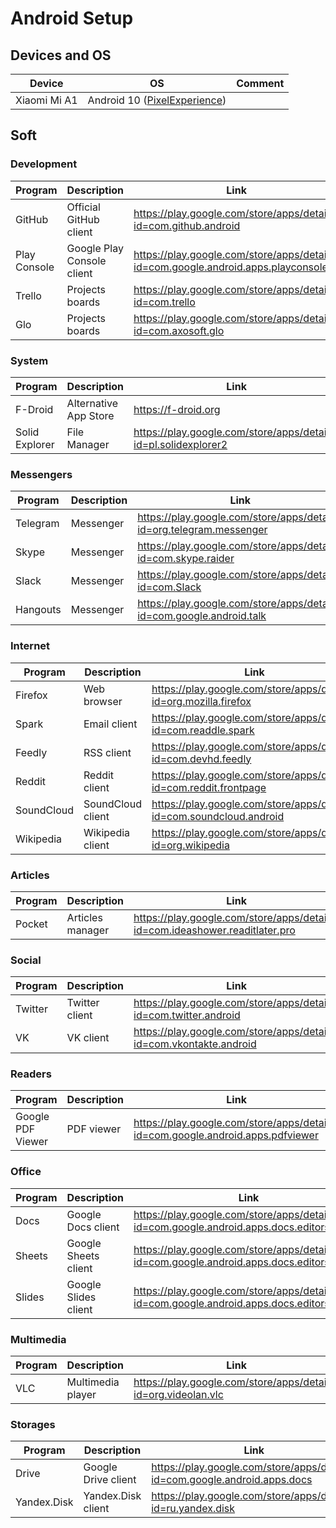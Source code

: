# Android Setup

## Devices and OS

| Device | OS | Comment |
| --- | --- | --- |
| Xiaomi Mi A1 | Android 10 ([PixelExperience](https://download.pixelexperience.org))

## Soft

### Development

| Program | Description | Link | Plugins | Comment |
| --- | --- | --- | --- | --- |
| GitHub | Official GitHub client | https://play.google.com/store/apps/details?id=com.github.android |
| Play Console | Google Play Console client | https://play.google.com/store/apps/details?id=com.google.android.apps.playconsole |
| Trello | Projects boards | https://play.google.com/store/apps/details?id=com.trello |
| Glo | Projects boards | https://play.google.com/store/apps/details?id=com.axosoft.glo |

### System

| Program | Description | Link | Plugins | Comment |
| --- | --- | --- | --- | --- |
| F-Droid | Alternative App Store | https://f-droid.org |
| Solid Explorer | File Manager | https://play.google.com/store/apps/details?id=pl.solidexplorer2 |

### Messengers

| Program | Description | Link | Plugins | Comment |
| --- | --- | --- | --- | --- |
| Telegram | Messenger | https://play.google.com/store/apps/details?id=org.telegram.messenger |
| Skype | Messenger | https://play.google.com/store/apps/details?id=com.skype.raider |
| Slack | Messenger | https://play.google.com/store/apps/details?id=com.Slack |
| Hangouts | Messenger | https://play.google.com/store/apps/details?id=com.google.android.talk |

### Internet

| Program | Description | Link | Plugins | Comment |
| --- | --- | --- | --- | --- |
| Firefox | Web browser | https://play.google.com/store/apps/details?id=org.mozilla.firefox |
| Spark | Email client | https://play.google.com/store/apps/details?id=com.readdle.spark |
| Feedly | RSS client | https://play.google.com/store/apps/details?id=com.devhd.feedly |
| Reddit | Reddit client | https://play.google.com/store/apps/details?id=com.reddit.frontpage |
| SoundCloud | SoundCloud client | https://play.google.com/store/apps/details?id=com.soundcloud.android |
| Wikipedia | Wikipedia client | https://play.google.com/store/apps/details?id=org.wikipedia |

### Articles

| Program | Description | Link | Plugins | Comment |
| --- | --- | --- | --- | --- |
| Pocket | Articles manager | https://play.google.com/store/apps/details?id=com.ideashower.readitlater.pro |

### Social

| Program | Description | Link | Plugins | Comment |
| --- | --- | --- | --- | --- |
| Twitter | Twitter client | https://play.google.com/store/apps/details?id=com.twitter.android |
| VK | VK client | https://play.google.com/store/apps/details?id=com.vkontakte.android |

### Readers

| Program | Description | Link | Plugins | Comment |
| --- | --- | --- | --- | --- |
| Google PDF Viewer | PDF viewer | https://play.google.com/store/apps/details?id=com.google.android.apps.pdfviewer |

### Office

| Program | Description | Link | Plugins | Comment |
| --- | --- | --- | --- | --- |
| Docs | Google Docs client | https://play.google.com/store/apps/details?id=com.google.android.apps.docs.editors.docs |
| Sheets | Google Sheets client | https://play.google.com/store/apps/details?id=com.google.android.apps.docs.editors.sheets |
| Slides | Google Slides client | https://play.google.com/store/apps/details?id=com.google.android.apps.docs.editors.slides |

### Multimedia

| Program | Description | Link | Plugins | Comment |
| --- | --- | --- | --- | --- |
| VLC | Multimedia player | https://play.google.com/store/apps/details?id=org.videolan.vlc |

### Storages

| Program | Description | Link | Plugins | Comment |
| --- | --- | --- | --- | --- |
| Drive | Google Drive client | https://play.google.com/store/apps/details?id=com.google.android.apps.docs |
| Yandex.Disk | Yandex.Disk client | https://play.google.com/store/apps/details?id=ru.yandex.disk |
